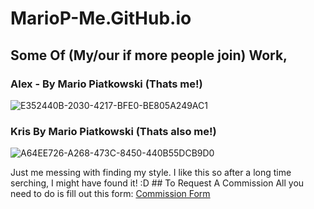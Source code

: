 # MarioP-Me.GitHub.io
## Some Of (My/our if more people join) Work,
### Alex - By Mario Piatkowski (Thats me!) 
![E352440B-2030-4217-BFE0-BE805A249AC1](https://user-images.githubusercontent.com/93729756/205546153-a0ed819e-3e19-4a64-a5d8-32e4a136641b.jpeg)

### Kris By Mario Piatkowski (Thats also me!) 
![A64EE726-A268-473C-8450-440B55DCB9D0](https://user-images.githubusercontent.com/93729756/205698456-d08b49d6-a097-48a5-9063-903da3db151c.jpeg)

Just me messing with finding my style. I like this so after a long time serching, I might have found it! :D  ## To Request A Commission All you need to do is fill out this form: [Commission Form](https://forms.office.com/r/wxu8aNZ151)
